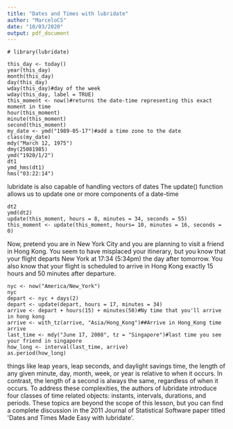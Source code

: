 ```yaml
---
title: "Dates and Times with lubridate"
author: "MarceloCS"
date: "10/03/2020"
output: pdf_document
---
```

```{r}
# library(lubridate)

this_day <- today()
year(this_day)
month(this_day)
day(this_day)
wday(this_day)#day of the week
wday(this_day, label = TRUE)
this_moment <- now()#returns the date-time representing this exact moment in time
hour(this_moment)
minute(this_moment)
second(this_moment)
my_date <- ymd("1989-05-17")#add a time zone to the date
class(my_date)
mdy("March 12, 1975")
dmy(25081985)
ymd("1920/1/2")
dt1
ymd_hms(dt1)
hms("03:22:14")
```

lubridate is also capable of handling vectors of dates
The update() function allows us to update one or more components of a date-time

```{r}
dt2
ymd(dt2)
update(this_moment, hours = 8, minutes = 34, seconds = 55)
this_moment <- update(this_moment, hours= 10, minutes = 16, seconds = 0)
```

Now, pretend you are in New York City and you are planning to visit a friend in Hong Kong. You seem to have misplaced your itinerary, but you know that your flight departs New York at 17:34 (5:34pm) the day after tomorrow. You also know that your flight is scheduled to arrive in Hong Kong exactly 15 hours and 50 minutes after departure.

```{r}
nyc <- now("America/New_York")
nyc
depart <- nyc + days(2)
depart <- update(depart, hours = 17, minutes = 34)
arrive <- depart + hours(15) + minutes(50)#Ny time that you'll arrive in hong kong
arrive <- with_tz(arrive, "Asia/Hong_Kong")##Arrive in Hong_Kong time
arrive
last_time <- mdy("June 17, 2008", tz = "Singapore")#last time you see your friend in singapore
how_long <- interval(last_time, arrive)
as.period(how_long)
```

things like leap years, leap seconds, and daylight savings time, the length of any given minute, day, month, week, or year is relative to when it occurs. In contrast, the length of a second is always the same, regardless of when it occurs.
To address these complexities, the authors of lubridate introduce four classes of time related objects: instants, intervals, durations, and periods. These topics are beyond the scope of this lesson, but you can find a complete discussion in the 2011 Journal of Statistical Software paper titled 'Dates and Times Made Easy with lubridate'.

